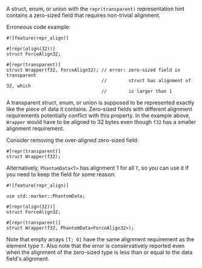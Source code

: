 A struct, enum, or union with the `repr(transparent)` representation hint
contains a zero-sized field that requires non-trivial alignment.

Erroneous code example:

```compile_fail,E0691
#![feature(repr_align)]

#[repr(align(32))]
struct ForceAlign32;

#[repr(transparent)]
struct Wrapper(f32, ForceAlign32); // error: zero-sized field in transparent
                                   //        struct has alignment of 32, which
                                   //        is larger than 1
```

A transparent struct, enum, or union is supposed to be represented exactly like
the piece of data it contains. Zero-sized fields with different alignment
requirements potentially conflict with this property. In the example above,
`Wrapper` would have to be aligned to 32 bytes even though `f32` has a smaller
alignment requirement.

Consider removing the over-aligned zero-sized field:

```
#[repr(transparent)]
struct Wrapper(f32);
```

Alternatively, `PhantomData<T>` has alignment 1 for all `T`, so you can use it
if you need to keep the field for some reason:

```
#![feature(repr_align)]

use std::marker::PhantomData;

#[repr(align(32))]
struct ForceAlign32;

#[repr(transparent)]
struct Wrapper(f32, PhantomData<ForceAlign32>);
```

Note that empty arrays `[T; 0]` have the same alignment requirement as the
element type `T`. Also note that the error is conservatively reported even when
the alignment of the zero-sized type is less than or equal to the data field's
alignment.
